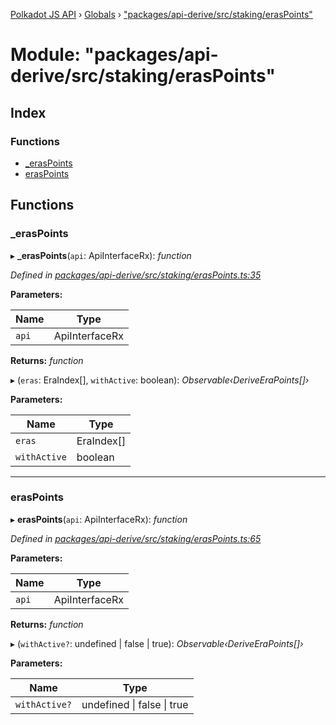 [Polkadot JS API](../README.md) › [Globals](../globals.md) › ["packages/api-derive/src/staking/erasPoints"](_packages_api_derive_src_staking_eraspoints_.md)

# Module: "packages/api-derive/src/staking/erasPoints"

## Index

### Functions

* [_erasPoints](_packages_api_derive_src_staking_eraspoints_.md#_eraspoints)
* [erasPoints](_packages_api_derive_src_staking_eraspoints_.md#eraspoints)

## Functions

###  _erasPoints

▸ **_erasPoints**(`api`: ApiInterfaceRx): *function*

*Defined in [packages/api-derive/src/staking/erasPoints.ts:35](https://github.com/polkadot-js/api/blob/f748fcd46d/packages/api-derive/src/staking/erasPoints.ts#L35)*

**Parameters:**

Name | Type |
------ | ------ |
`api` | ApiInterfaceRx |

**Returns:** *function*

▸ (`eras`: EraIndex[], `withActive`: boolean): *Observable‹DeriveEraPoints[]›*

**Parameters:**

Name | Type |
------ | ------ |
`eras` | EraIndex[] |
`withActive` | boolean |

___

###  erasPoints

▸ **erasPoints**(`api`: ApiInterfaceRx): *function*

*Defined in [packages/api-derive/src/staking/erasPoints.ts:65](https://github.com/polkadot-js/api/blob/f748fcd46d/packages/api-derive/src/staking/erasPoints.ts#L65)*

**Parameters:**

Name | Type |
------ | ------ |
`api` | ApiInterfaceRx |

**Returns:** *function*

▸ (`withActive?`: undefined | false | true): *Observable‹DeriveEraPoints[]›*

**Parameters:**

Name | Type |
------ | ------ |
`withActive?` | undefined &#124; false &#124; true |
